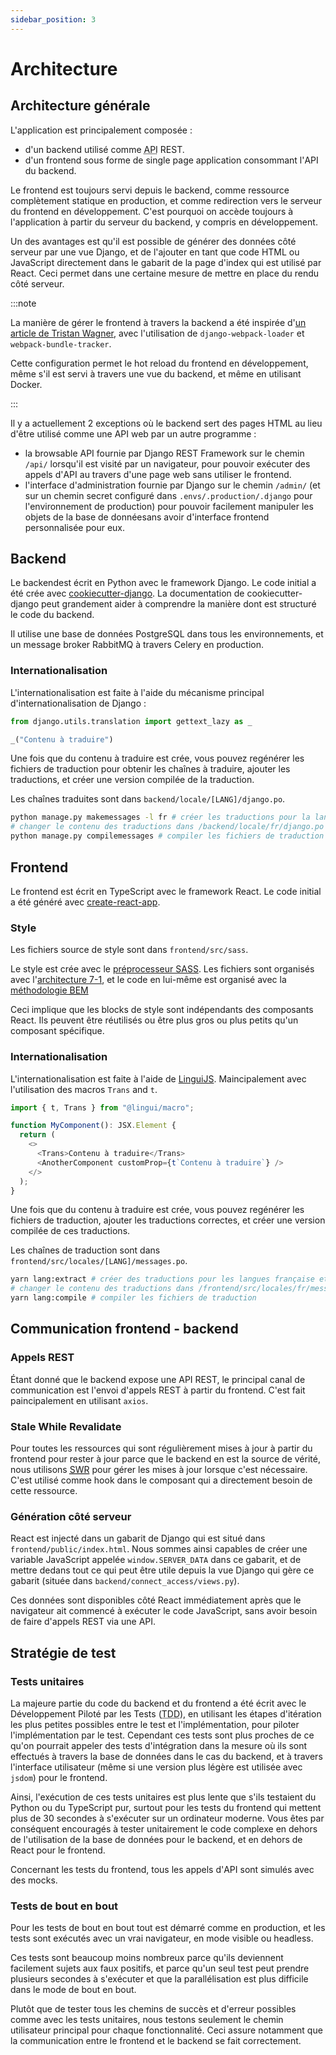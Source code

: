 ```yaml
---
sidebar_position: 3
---
```


# Architecture

## Architecture générale

L'application est principalement composée :

- d'un <span lang="en">backend</span> utilisé comme <abbr title="Application Programming Interface" lang="en">API</abbr> REST.
- d'un <span lang="en">frontend</span> sous forme de <span lang="en">single page application</span> consommant l'<span lang="en">API</span> du <span lang="en">backend</span>.

Le <span lang="en">frontend</span> est toujours servi depuis le <span lang="en">backend</span>, comme ressource complètement statique en production, et comme redirection vers le serveur du <span lang="en">frontend</span> en développement. C'est pourquoi on accède toujours à l'application à partir du serveur du <span lang="en">backend</span>, y compris en développement.

Un des avantages est qu'il est possible de générer des données côté serveur par une vue Django, et de l'ajouter en tant que code HTML ou JavaScript directement dans le gabarit de la page d'index qui est utilisé par React. Ceci permet dans une certaine mesure de mettre en place du rendu côté serveur.

:::note

La manière de gérer le <span lang="en">frontend</span> à travers la <span lang="en">backend</span> a été inspirée d'[un article de Tristan Wagner](https://medium.com/@twagner000/django-create-react-app-without-ejecting-958251af362c), avec l'utilisation de <span lang="en">`django-webpack-loader`</span> et <span lang="en">`webpack-bundle-tracker`</span>.

Cette configuration permet le <span lang="en">hot reload</span> du <span lang="en">frontend</span> en développement, même s'il est servi à travers une vue du <span lang="en">backend</span>, et même en utilisant Docker.

:::

Il y a actuellement 2 exceptions où le <span lang="en">backend</span> sert des pages HTML au lieu d'être utilisé comme une <span lang="en">API</span> web par un autre programme :

- la <span lang="en">browsable API</span> fournie par Django REST Framework sur le chemin `/api/` lorsqu'il est visité par un navigateur, pour pouvoir exécuter des appels d'<span lang="en">API</span> au travers d'une page web sans utiliser le <span lang="en">frontend</span>.
- l'interface d'administration fournie par Django sur le chemin `/admin/` (et sur un chemin secret configuré dans `.envs/.production/.django` pour l'environnement de production) pour pouvoir facilement manipuler les objets de la base de donnéesans avoir d'interface <span lang="en">frontend</span> personnalisée pour eux.

## <span lang="en">Backend</span>

Le <span lang="en">backend</span>est écrit en Python avec le <span lang="en">framework</span> Django. Le code initial a été crée avec <span lang="en">[cookiecutter-django](https://github.com/cookiecutter/cookiecutter-django)</span>. La documentation de <span lang="en">cookiecutter-django</span> peut grandement aider à comprendre la manière dont est structuré le code du <span lang="en">backend</span>.

Il utilise une base de données PostgreSQL dans tous les environnements, et un <span lang="en">message broker</span> RabbitMQ à travers Celery en production.

### Internationalisation

L'internationalisation est faite à l'aide du mécanisme principal d'internationalisation de Django :

```python {3}
from django.utils.translation import gettext_lazy as _

_("Contenu à traduire")
```

Une fois que du contenu à traduire est crée, vous pouvez regénérer les fichiers de traduction pour obtenir les chaînes à traduire, ajouter les traductions, et créer une version compilée de la traduction.

Les chaînes traduites sont dans `backend/locale/[LANG]/django.po`.

```bash
python manage.py makemessages -l fr # créer les traductions pour la langue française
# changer le contenu des traductions dans /backend/locale/fr/django.po
python manage.py compilemessages # compiler les fichiers de traduction
```

## <span lang="en">Frontend</span>

Le <span lang="en">frontend</span> est écrit en TypeScript avec le <span lang="en">framework</span> React. Le code initial a été généré avec <span lang="en">[create-react-app](https://create-react-app.dev/)</span>.

### Style

Les fichiers source de style sont dans `frontend/src/sass`.

Le style est crée avec le [préprocesseur SASS](https://sass-lang.com/). Les fichiers sont organisés avec l'[architecture 7-1](https://kiranworkspace.com/sass-architecture/), et le code en lui-même est organisé avec la [méthodologie <abbr lang="en" title="Block Element Modifier">BEM</abbr>](http://getbem.com/)

Ceci implique que les blocks de style sont indépendants des composants React. Ils peuvent être réutilisés ou être plus gros ou plus petits qu'un composant spécifique.

### Internationalisation

L'internationalisation est faite à l'aide de [LinguiJS](https://lingui.js.org/). Maincipalement avec l'utilisation des macros `Trans` and `t`.

```typescript {6,7}
import { t, Trans } from "@lingui/macro";

function MyComponent(): JSX.Element {
  return (
    <>
      <Trans>Contenu à traduire</Trans>
      <AnotherComponent customProp={t`Contenu à traduire`} />
    </>
  );
}
```

Une fois que du contenu à traduire est crée, vous pouvez regénérer les fichiers de traduction, ajouter les traductions correctes, et créer une version compilée de ces traductions.

Les chaînes de traduction sont dans `frontend/src/locales/[LANG]/messages.po`.

```bash
yarn lang:extract # créer des traductions pour les langues française et anglaise
# changer le contenu des traductions dans /frontend/src/locales/fr/messages.po
yarn lang:compile # compiler les fichiers de traduction
```

## Communication <span lang="en">frontend</span> - <span lang="en">backend</span>

### Appels REST

Étant donné que le <span lang="en">backend</span> expose une <span lang="en">API</span> REST, le principal canal de communication est l'envoi d'appels REST à partir du <span lang="en">frontend</span>. C'est fait paincipalement en utilisant `axios`.

### <span lang="en">Stale While Revalidate</span>

Pour toutes les ressources qui sont régulièrement mises à jour à partir du <span lang="en">frontend</span> pour rester à jour parce que le <span lang="en">backend</span> en est la source de vérité, nous utilisons [<abbr lang="en" title="Stale While Revalidate">SWR</abbr>](https://swr.vercel.app/) pour gérer les mises à jour lorsque c'est nécessaire. C'est utilisé comme <span lang="en">hook</span> dans le composant qui a directement besoin de cette ressource.

### Génération côté serveur

React est injecté dans un gabarit de Django qui est situé dans `frontend/public/index.html`. Nous sommes ainsi capables de créer une variable JavaScript appelée `window.SERVER_DATA` dans ce gabarit, et de mettre dedans tout ce qui peut être utile depuis la vue Django qui gère ce gabarit (située dans `backend/connect_access/views.py`).

Ces données sont disponibles côté React immédiatement après que le navigateur ait commencé à exécuter le code JavaScript, sans avoir besoin de faire d'appels REST via une <span lang="en">API</span>.

## Stratégie de test

### Tests unitaires

La majeure partie du code du <span lang="en">backend</span> et du <span lang="en">frontend</span> a été écrit avec le Développement Piloté par les Tests (<abbr lang="en" title="Test Driven Development">TDD</abbr>), en utilisant les étapes d'itération les plus petites possibles entre le test et l'implémentation, pour piloter l'implémentation par le test. Cependant ces tests sont plus proches de ce qu'on pourrait appeler des tests d'intégration dans la mesure où ils sont effectués à travers la base de données dans le cas du <span lang="en">backend</span>, et à travers l'interface utilisateur (même si une version plus légère est utilisée avec `jsdom`) pour le <span lang="en">frontend</span>.

Ainsi, l'exécution de ces tests unitaires est plus lente que s'ils testaient du Python ou du TypeScript pur, surtout pour les tests du <span lang="en">frontend</span> qui mettent plus de 30 secondes à s'exécuter sur un ordinateur moderne. Vous êtes par conséquent encouragés à tester unitairement le code complexe en dehors de l'utilisation de la base de données pour le <span lang="en">backend</span>, et en dehors de React pour le <span lang="en">frontend</span>.

Concernant les tests du <span lang="en">frontend</span>, tous les appels d'<span lang="en">API</span> sont simulés avec des <span lang="en">mocks</span>.

### Tests de bout en bout

Pour les tests de bout en bout tout est démarré comme en production, et les tests sont exécutés avec un vrai navigateur, en mode visible ou <span lang="en">headless</span>.

Ces tests sont beaucoup moins nombreux parce qu'ils deviennent facilement sujets aux faux positifs, et parce qu'un seul test peut prendre plusieurs secondes à s'exécuter et que la parallélisation est plus difficile dans le mode de bout en bout.

Plutôt que de tester tous les chemins de succès et d'erreur possibles comme avec les tests unitaires, nous testons seulement le chemin utilisateur principal pour chaque fonctionnalité. Ceci assure notamment que la communication entre le <span lang="en">frontend</span> et le <span lang="en">backend</span> se fait correctement.
